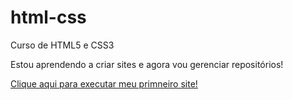 # html-css
 Curso de HTML5 e CSS3

Estou aprendendo a criar sites e agora vou gerenciar repositórios!

<a href="pablovieira08.github.io/html-css">Clique aqui para executar meu primneiro site!</a>